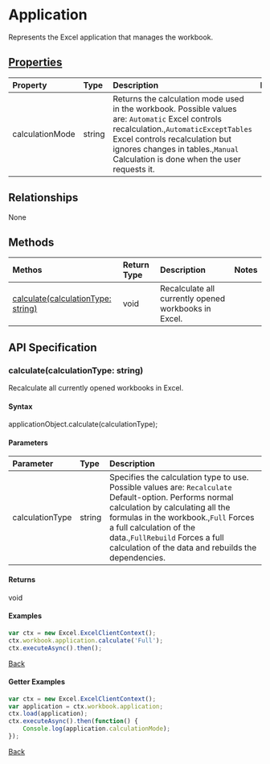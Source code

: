 # Application

Represents the Excel application that manages the workbook.

## [Properties](#getter-examples)
| Property       | Type    |Description|Notes |
|:---------------|:--------|:----------|:-----|
|calculationMode|string|Returns the calculation mode used in the workbook. Possible values are: `Automatic` Excel controls recalculation.,`AutomaticExceptTables` Excel controls recalculation but ignores changes in tables.,`Manual` Calculation is done when the user requests it.||

## Relationships
None

## Methods
| Methos           | Return Type    |Description|Notes |
|:---------------|:--------|:----------|:-----|
|[calculate(calculationType: string)](#calculatecalculationtype-string)|void|Recalculate all currently opened workbooks in Excel.||

## API Specification

### calculate(calculationType: string)
Recalculate all currently opened workbooks in Excel.

#### Syntax
applicationObject.calculate(calculationType);

#### Parameters
| Parameter       | Type    |Description|
|:---------------|:--------|:----------|
|calculationType|string|Specifies the calculation type to use. Possible values are: `Recalculate` Default-option. Performs normal calculation by calculating all the formulas in the workbook.,`Full` Forces a full calculation of the data.,`FullRebuild`  Forces a full calculation of the data and rebuilds the dependencies.|

#### Returns
void

#### Examples
```js
var ctx = new Excel.ExcelClientContext();
ctx.workbook.application.calculate('Full');
ctx.executeAsync().then();
```
[Back](#methods)

#### Getter Examples
```js
var ctx = new Excel.ExcelClientContext();
var application = ctx.workbook.application;
ctx.load(application);
ctx.executeAsync().then(function() {
	Console.log(application.calculationMode);
});
```

[Back](#properties)
